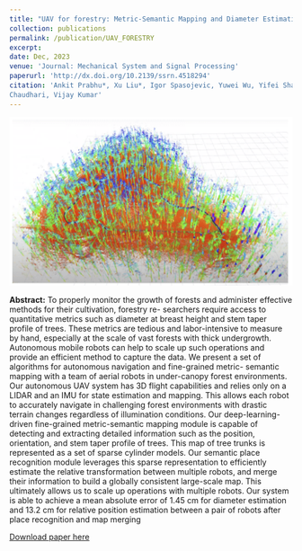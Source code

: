 ```yaml
---
title: "UAV for forestry: Metric-Semantic Mapping and Diameter Estimation with Aerial Autonomy"
collection: publications
permalink: /publication/UAV_FORESTRY
excerpt: 
date: Dec, 2023
venue: 'Journal: Mechanical System and Signal Processing'
paperurl: 'http://dx.doi.org/10.2139/ssrn.4518294'
citation: 'Ankit Prabhu*, Xu Liu*, Igor Spasojevic, Yuwei Wu, Yifei Shao, Dexter Ong, Jiuzhou Lei, Corey Green, Pratik
Chaudhari, Vijay Kumar'
---
```

<img src='forest_portfolio-min.png' width="600" height="300">

**Abstract:** To properly monitor the growth of forests and
administer effective methods for their cultivation, forestry re-
searchers require access to quantitative metrics such as diameter
at breast height and stem taper profile of trees. These metrics
are tedious and labor-intensive to measure by hand, especially
at the scale of vast forests with thick undergrowth. Autonomous
mobile robots can help to scale up such operations and provide
an efficient method to capture the data. We present a set of
algorithms for autonomous navigation and fine-grained metric-
semantic mapping with a team of aerial robots in under-canopy
forest environments. Our autonomous UAV system has 3D flight
capabilities and relies only on a LIDAR and an IMU for state
estimation and mapping. This allows each robot to accurately
navigate in challenging forest environments with drastic terrain
changes regardless of illumination conditions. Our deep-learning-
driven fine-grained metric-semantic mapping module is capable
of detecting and extracting detailed information such as the
position, orientation, and stem taper profile of trees. This map
of tree trunks is represented as a set of sparse cylinder models.
Our semantic place recognition module leverages this sparse
representation to efficiently estimate the relative transformation
between multiple robots, and merge their information to build a
globally consistent large-scale map. This ultimately allows us to
scale up operations with multiple robots. Our system is able to
achieve a mean absolute error of 1.45 cm for diameter estimation
and 13.2 cm for relative position estimation between a pair of
robots after place recognition and map merging

[Download paper here](http://dx.doi.org/10.2139/ssrn.4518294)
